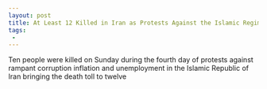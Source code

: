 ```yaml
---
layout: post
title: At Least 12 Killed in Iran as Protests Against the Islamic Regime Continue
tags:
 -
---
```

Ten people were killed on Sunday during the fourth day of protests against rampant corruption inflation and unemployment in the Islamic Republic of Iran bringing the death toll to twelve
